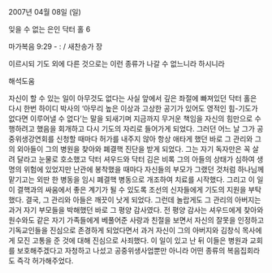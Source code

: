 2007년 04월 08일 (일)

잊을 수 없는 은인 닥터 홀 6



마가복음 9:29 - : / 새찬송가  장


이르시되 기도 외에 다른 것으로는 이런 종류가 나갈 수 없느니라 하시니라

해석도움





자신이 할 수 있는 일이 아무것도 없다는 사실 앞에서 깊은 좌절에 빠져있던 닥터 홀은 다시 한번 하이디 박사의 ‘아무리 높은 이상과 고상한 공기가 있어도 영적인 힘-기도가 없다면 이루어낼 수 없다’는 말을 되새기며 지금까지 무거운 책임을 자신의 힘만으로 수행하려고 했음을 회개하고 다시 기도의 자리로 들어가게 되었다. 그러던 어느 날 그가 공중위생강연회를 신청할 때마다 허가를 내주지 않아 항상 애타게 했던 바로 그 관리와 그의 외아들이 그의 병원을 찾아와 폐결핵 진단을 받게 되었다. 그는 자기 독자만은 꼭 살려 달라고 눈물로 호소했고 닥터 셔우드와 닥터 김은 비록 그의 아들의 상태가 심하여 생명의 위험에 있었지만 난관에 봉착했을 때마다 자신들의 부모가 그랬던 것처럼 하나님께 맡기고는 외딴 한 병동을 임시 폐결핵 병동으로 개조하여 치료를 시작했다. 그리고 이 일이 결핵과의 싸움에서 좋은 계기가 될 수 있도록 조선의 신자들에게 기도의 지원을 부탁했다. 결국, 그 관리와 아들은 깨끗이 낫게 되었다. 그런데 놀랍게도 그 관리의 아버지는 과거 자기 부모들을 박해했던 바로 그 평양 감사였다. 전 평양 감사는 셔우드에게 찾아와 원수와도 같은 자기 가족들에게 베풀어준 사랑과 친절을 보면서 자신의 잘못을 인정하고 기독교인들을 진심으로 존경하게 되었다면서 과거 자신이 그의 아버지와 김창식 목사에게 모진 고통을 준 것에 대해 진심으로 사죄했다. 이 일이 있고 난 뒤 이들은 병원과 교회를 보호해주겠다고 자청하고 나섰고 공중위생사업뿐만 아니라 어떤 종류의 복음집회라도 즉각 허가해주었다.